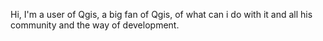 Hi, I'm a user of Qgis, a big fan of Qgis, of what can i do with it and all his community and the way of development.     

